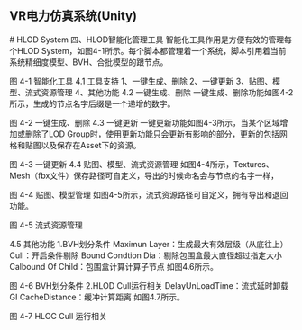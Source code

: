 <h2>VR电力仿真系统(Unity)</h2> 
# HLOD System
四、HLOD智能化管理工具
智能化工具作用是方便有效的管理每个HLOD System，如图4-1所示。每个脚本都管理着一个系统，脚本引用着当前系统精细度模型、BVH、合批模型的跟节点。
 
图 4-1  智能化工具
4.1 工具支持
1、一键生成、删除
2、一键更新
3、贴图、模型、流式资源管理
4、其他功能
4.2 一键生成、删除
一键生成、删除功能如图4-2所示，生成的节点名字后缀是一个递增的数字。
  
图 4-2  一键生成、删除
4.3 一键更新
一键更新功能如图4-3所示，当某个区域增加或删除了LOD Group时，使用更新功能只会更新有影响的部分，更新的包括网格和贴图以及保存在Asset下的资源。
 
图 4-3  一键更新
4.4 贴图、模型、流式资源管理
如图4-4所示，Textures、Mesh（fbx文件）保存路径可自定义，导出的时候命名会与节点的名字一样，
 
图 4-4  贴图、模型管理
如图4-5所示，流式资源路径可自定义，拥有导出和退回功能。
  
图 4-5  流式资源管理

4.5 其他功能
1.BVH划分条件
Maximun Layer：生成最大有效层级（从底往上）
Cull：开启条件剔除
Bound Condtion Dia：剔除包围盒最大直径超过指定大小
Calbound Of Child：包围盒计算计算子节点
如图4.6所示。
 
图 4-6  BVH划分条件
2.HLOD Cull运行相关
DelayUnLoadTime：流式延时卸载
GI CacheDistance：缓冲计算距离
如图4.7所示。
 
图 4-7  HLOC Cull 运行相关

